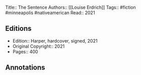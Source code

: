 Title:: The Sentence
Authors:: [[Louise Erdrich]]
Tags:: #fiction #minneapolis #nativeamerican
Read:: 2021

## Editions
- Edition:: Harper, hardcover, signed, 2021
- Original Copyright:: 2021
- Pages:: 400

## Annotations
